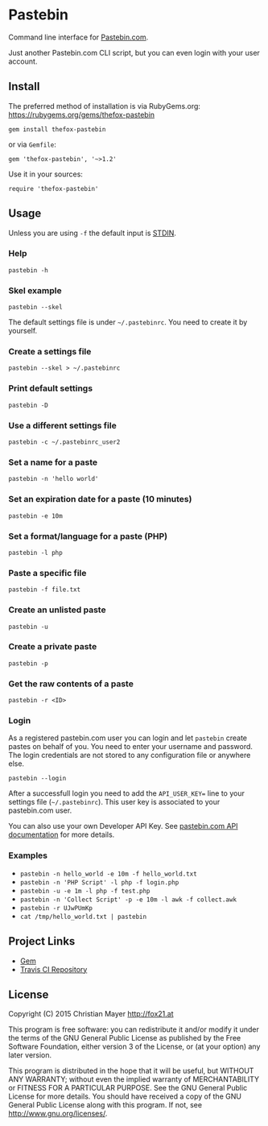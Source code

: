 # Pastebin

Command line interface for [Pastebin.com](https://pastebin.com/).

Just another Pastebin.com CLI script, but you can even login with your user account.

## Install

The preferred method of installation is via RubyGems.org:  
<https://rubygems.org/gems/thefox-pastebin>

	gem install thefox-pastebin

or via `Gemfile`:

	gem 'thefox-pastebin', '~>1.2'

Use it in your sources:

	require 'thefox-pastebin'

## Usage

Unless you are using `-f` the default input is [STDIN](https://en.wikipedia.org/wiki/Standard_streams).

### Help

	pastebin -h

### Skel example

	pastebin --skel

The default settings file is under `~/.pastebinrc`. You need to create it by yourself.

### Create a settings file

	pastebin --skel > ~/.pastebinrc

### Print default settings

	pastebin -D

### Use a different settings file

	pastebin -c ~/.pastebinrc_user2

### Set a name for a paste

	pastebin -n 'hello world'

### Set an expiration date for a paste (10 minutes)

	pastebin -e 10m

### Set a format/language for a paste (PHP)

	pastebin -l php

### Paste a specific file

	pastebin -f file.txt

### Create an unlisted paste

	pastebin -u

### Create a private paste

	pastebin -p

### Get the raw contents of a paste

	pastebin -r <ID>

### Login

As a registered pastebin.com user you can login and let `pastebin` create pastes on behalf of you. You need to enter your username and password. The login credentials are not stored to any configuration file or anywhere else.

	pastebin --login

After a successfull login you need to add the `API_USER_KEY=` line to your settings file (`~/.pastebinrc`). This user key is associated to your pastebin.com user.

You can also use your own Developer API Key. See [pastebin.com API documentation](https://pastebin.com/api) for more details.

### Examples

- `pastebin -n hello_world -e 10m -f hello_world.txt`
- `pastebin -n 'PHP Script' -l php -f login.php`
- `pastebin -u -e 1m -l php -f test.php`
- `pastebin -n 'Collect Script' -p -e 10m -l awk -f collect.awk`
- `pastebin -r UJwPUmKp`
- `cat /tmp/hello_world.txt | pastebin`

## Project Links

- [Gem](https://rubygems.org/gems/thefox-pastebin)
- [Travis CI Repository](https://travis-ci.org/TheFox/pastebin)

## License
Copyright (C) 2015 Christian Mayer <http://fox21.at>

This program is free software: you can redistribute it and/or modify it under the terms of the GNU General Public License as published by the Free Software Foundation, either version 3 of the License, or (at your option) any later version.

This program is distributed in the hope that it will be useful, but WITHOUT ANY WARRANTY; without even the implied warranty of MERCHANTABILITY or FITNESS FOR A PARTICULAR PURPOSE. See the GNU General Public License for more details. You should have received a copy of the GNU General Public License along with this program. If not, see <http://www.gnu.org/licenses/>.
